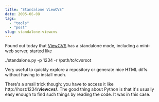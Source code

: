 ```yaml
---
title: "Standalone ViewCVS"
date: 2005-06-08
tags: 
  - "tools"
  - "post"
slug: standalone-viewcvs
---
```


Found out today that [ViewCVS](http://viewcvs.sourceforge.net/) has a standalone mode, including a mini-web server, started like

./standalone.py -p 1234 -r /path/to/cvsroot

Very useful to quickly explore a repository or generate nice HTML diffs without having to install much.

There's a small trick though: you have to access it like http://host:1234/**viewcvs/**. The good thing about Python is that it's usually easy enough to find such things by reading the code. It was in this case.
